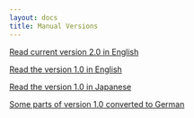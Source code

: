 ```yaml
---
layout: docs
title: Manual Versions
---
```


[Read current version 2.0 in English](/manuals/2.0/en)

[Read the version 1.0 in English](/manuals/v1/en)

[Read the version 1.0 in Japanese](/manuals/v1/ja)

[Some parts of version 1.0 converted to German](/manuals/v1/de)
